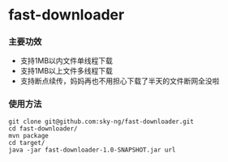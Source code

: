 # fast-downloader

### 主要功效

- 支持1MB以内文件单线程下载
- 支持1MB以上文件多线程下载
- 支持断点续传，妈妈再也不用担心下载了半天的文件断网全没啦

### 使用方法

```shell
git clone git@github.com:sky-ng/fast-downloader.git
cd fast-downloader/
mvn package
cd target/
java -jar fast-downloader-1.0-SNAPSHOT.jar url
```